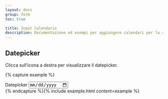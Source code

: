```yaml
---
layout: docs
group: form
toc: true

title: Input Calendario
description: Documentazione ed esempi per aggiungere calendari per la selezione di giorni dell'anno
---
```


## Datepicker

Clicca sull’icona a destra per visualizzare il datepicker.

{% capture example %}

<div class="form-group">
    <label class="active" for="dateStandard">Datepicker</label>
    <input type="date" id="dateStandard" name="dateStandard">
</div>
{% endcapture %}{% include example.html content=example %}
